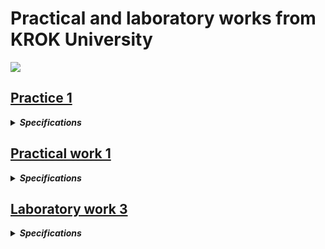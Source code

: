 # **Practical and laboratory works from KROK University**

 <img src="https://cabinet.krok.edu.ua:8443/img/logo.png">

## [**Practice 1**](https://github.com/Maksydenko/Practices/blob/main/practice_01.py)

<details><summary><b><i>Specifications</i></b></summary>

<b>Exercise 1.</b> Write a Python-script that displays the message “Hello world”.<br>
<b>Exercise 2.</b> Rewrite the first script to display three any messages.<br>
<b>Exercise 3.</b> Write a Python-script to reads values for the length and width of a rectangle and returns the area of the rectangle.<br>
<b>Exercise 4.</b> Write a program that requests the user to enter two numbers and prints the sum, product, difference and quotient of the two numbers.<br>
<b>Exercise 5.</b> Write a program that reads in the radius of a circle and prints the circle’s diameter, circumference and area. Use the constant value 3.14159 for π. Do these calculations in output statements.

</details>

## [**Practical work 1**](https://github.com/Maksydenko/Practices/blob/main/practical_work_01.py)

<details><summary><b><i>Specifications</i></b></summary>

**Task 1. Construct these numeric values:**

* Integer zero.
* Floating point zero.
* Integer one hundred and one.
* Floating point one thousand.
* Floating point one thousand using scientific notation.
* Create a positive integer, a negative integer, and zero. Assign them to variables.
* Write several arithmetic expressions. Bind the values to variables. Use a variety of operators, e.g. +, -, /, *, etc. Use parentheses to control operator scope.
* Create several floats and assign them to variables.
* Write several arithmetic expressions containing your float variables.
* Write several expressions using mixed arithmetic (integers and floats).
* Obtain a float as a result of division of one integer by another; do so by explicitly converting one integer to a float.

**Task 2. Type Conversation:**

* Construct an integer from the string "123".
* Construct a float from the integer 123.
* Construct an integer from the float 12.345.


**Task 3. Digits of a Number:**

* Write a Python-script that detects the last 4 digits of a credit card.
* Find the sum of the digits of a three-digit number.

</details>

## [**Laboratory work 3**](https://github.com/Maksydenko/Practices/blob/main/laboratory_work_03.py)

<details><summary><b><i>Specifications</i></b></summary>

Organize data input and format output of specified data types according to the option number. In the table. for each option there are requirements for the amount, type and format of data. Organize the output of each object using the% operator, the method str.format () and ‘f’ lines

<table border="1" cellspacing="0" cellpadding="0" width="604">
    <tr>
        </td>
        <td width="151" colspan="2" valign="top">
        <p align="center">Integers</p>
        </td>
        <td width="171" colspan="4" valign="top">
        <p align="center">Real numbers</p>
        </td>
        <td width="94" rowspan="3" valign="top">
        <p align="center">The number of characters in a line</p>
        </td>
        <td width="122" rowspan="3" valign="top">
        <p align="center">The value of a logical object</p>
        </td>
    </tr>
    <tr>
        <td width="63" rowspan="2" valign="top">
        <p align="center">Number of numbers</p>
        </td>
        <td width="87" rowspan="2" valign="top">
        <p align="center">The width of the number field</p>
        </td>
        <td width="66" rowspan="2" valign="top">
        <p align="center">Number of numbers</span></p>
        </td>
        <td width="38" rowspan="2" valign="top">
        <p align="center">Real floating point number (specified output field width)</p>
        </td>
        <td width="67" colspan="2" valign="top">
        <p align="center">A real number with a fixed point</p>
        </td>
    </tr>
    <tr>
        <td width="28">
        <p align="center">Output field width</p>
        </td>
        <td width="38">
        <p align="center">Number of positions after the point</p>
        </td>
    </tr>
    <tr>
        <td width="63" valign="top">
        <p align="center">2</p>
        </td>
        <td width="87" valign="top">
        <p align="center">5</p>
        </td>
        <td width="66" valign="top">
        <p align="center">4</p>
        </td>
        <td width="38" valign="top">
        <p align="center">8</p>
        </td>
        <td width="28">
        <p align="center">7</p>
        </td>
        <td width="38">
        <p align="center">4</p>
        </td>
        <td width="94" valign="top">
        <p align="center">2</p>
        </td>
        <td width="122" valign="top">
        <p align="center">True</p>
        </td>
 </tr>
</table>
</details>